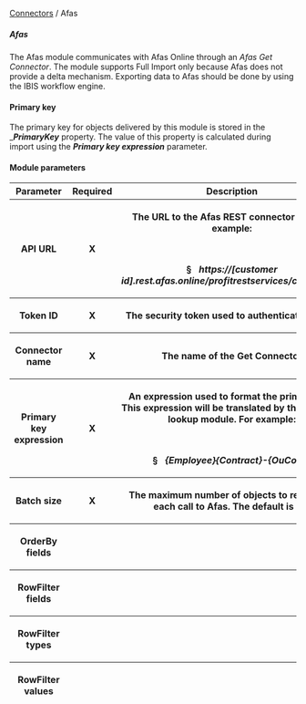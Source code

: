 <a href="javascript:void(0)" class="help-trigger"
data-helpkey="SysPage_Connector">Connectors</a> / Afas

##### Afas

The Afas module communicates with Afas Online through an *Afas Get
Connector*. The module supports Full Import only because Afas does not
provide a delta mechanism. Exporting data to Afas should be done by
using the IBIS workflow engine.

#### Primary key

The primary key for objects delivered by this module is stored in the
\_***PrimaryKey*** property. The value of this property is calculated
during import using the ***Primary key expression*** parameter.

#### Module parameters

<table class="table table-bordered">
<colgroup>
<col style="width: 33%" />
<col style="width: 33%" />
<col style="width: 33%" />
</colgroup>
<thead class="thead-light">
<tr class="header">
<th>Parameter</th>
<th class="text-center">Required</th>
<th>Description</th>
</tr>
<tr class="odd">
<th><p>API URL</p></th>
<th><p><strong>X</strong></p></th>
<th><p>The URL to the Afas REST connector API. For example:</p>
<p> </p>
<p>§   <em>https://[customer
id].rest.afas.online/profitrestservices/connectors</em></p></th>
</tr>
<tr class="header">
<th><p>Token ID</p></th>
<th><p><strong>X</strong></p></th>
<th><p>The security token used to authenticate to Afas</p></th>
</tr>
<tr class="odd">
<th><p>Connector name</p></th>
<th><p><strong>X</strong></p></th>
<th><p>The name of the Get Connector</p></th>
</tr>
<tr class="header">
<th><p>Primary key expression</p></th>
<th><p><strong>X</strong></p></th>
<th><p>An expression used to format the primary key. This expression
will be translated by the dynamic lookup module. For example:</p>
<p> </p>
<p>§   <em>{Employee}{Contract}-{OuCode}</em></p></th>
</tr>
<tr class="odd">
<th><p>Batch size</p></th>
<th><p><strong>X</strong></p></th>
<th><p>The maximum number of objects to retrieve in each call to Afas.
The default is 20.</p></th>
</tr>
<tr class="header">
<th><p>OrderBy fields</p></th>
<th><p> </p></th>
<th><p> </p></th>
</tr>
<tr class="odd">
<th><p>RowFilter fields</p></th>
<th><p> </p></th>
<th><p> </p></th>
</tr>
<tr class="header">
<th><p>RowFilter types</p></th>
<th><p> </p></th>
<th><p> </p></th>
</tr>
<tr class="odd">
<th><p>RowFilter values</p></th>
<th><p> </p></th>
<th><p> </p></th>
</tr>
</thead>
&#10;</table>

 
